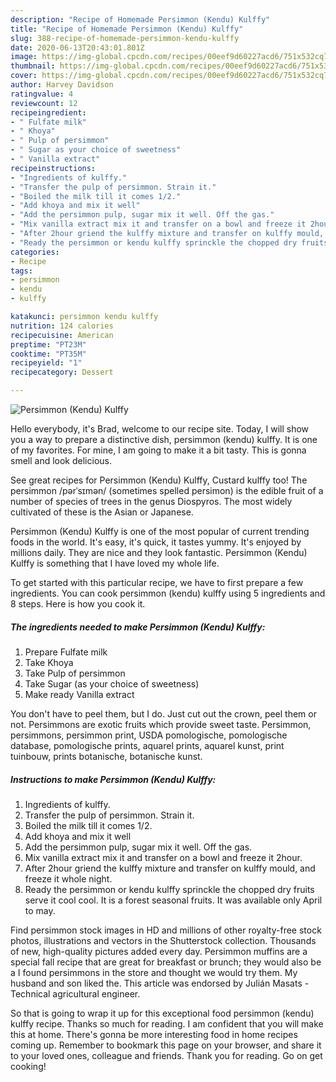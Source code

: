 ```yaml
---
description: "Recipe of Homemade Persimmon (Kendu) Kulffy"
title: "Recipe of Homemade Persimmon (Kendu) Kulffy"
slug: 388-recipe-of-homemade-persimmon-kendu-kulffy
date: 2020-06-13T20:43:01.801Z
image: https://img-global.cpcdn.com/recipes/00eef9d60227acd6/751x532cq70/persimmon-kendu-kulffy-recipe-main-photo.jpg
thumbnail: https://img-global.cpcdn.com/recipes/00eef9d60227acd6/751x532cq70/persimmon-kendu-kulffy-recipe-main-photo.jpg
cover: https://img-global.cpcdn.com/recipes/00eef9d60227acd6/751x532cq70/persimmon-kendu-kulffy-recipe-main-photo.jpg
author: Harvey Davidson
ratingvalue: 4
reviewcount: 12
recipeingredient:
- " Fulfate milk"
- " Khoya"
- " Pulp of persimmon"
- " Sugar as your choice of sweetness"
- " Vanilla extract"
recipeinstructions:
- "Ingredients of kulffy."
- "Transfer the pulp of persimmon. Strain it."
- "Boiled the milk till it comes 1/2."
- "Add khoya and mix it well"
- "Add the persimmon pulp, sugar mix it well. Off the gas."
- "Mix vanilla extract mix it and transfer on a bowl and freeze it 2hour."
- "After 2hour griend the kulffy mixture and transfer on kulffy mould, and freeze it whole night."
- "Ready the persimmon or kendu kulffy sprinckle the chopped dry fruits serve it cool cool. It is a forest seasonal fruits. It was available only April to may."
categories:
- Recipe
tags:
- persimmon
- kendu
- kulffy

katakunci: persimmon kendu kulffy 
nutrition: 124 calories
recipecuisine: American
preptime: "PT23M"
cooktime: "PT35M"
recipeyield: "1"
recipecategory: Dessert

---
```



![Persimmon (Kendu) Kulffy](https://img-global.cpcdn.com/recipes/00eef9d60227acd6/751x532cq70/persimmon-kendu-kulffy-recipe-main-photo.jpg)

Hello everybody, it's Brad, welcome to our recipe site. Today, I will show you a way to prepare a distinctive dish, persimmon (kendu) kulffy. It is one of my favorites. For mine, I am going to make it a bit tasty. This is gonna smell and look delicious.

See great recipes for Persimmon (Kendu) Kulffy, Custard kulffy too! The persimmon /pərˈsɪmən/ (sometimes spelled persimon) is the edible fruit of a number of species of trees in the genus Diospyros. The most widely cultivated of these is the Asian or Japanese.

Persimmon (Kendu) Kulffy is one of the most popular of current trending foods in the world. It's easy, it's quick, it tastes yummy. It's enjoyed by millions daily. They are nice and they look fantastic. Persimmon (Kendu) Kulffy is something that I have loved my whole life.


To get started with this particular recipe, we have to first prepare a few ingredients. You can cook persimmon (kendu) kulffy using 5 ingredients and 8 steps. Here is how you cook it.

<!--inarticleads1-->

##### The ingredients needed to make Persimmon (Kendu) Kulffy:

1. Prepare  Fulfate milk
1. Take  Khoya
1. Take  Pulp of persimmon
1. Take  Sugar (as your choice of sweetness)
1. Make ready  Vanilla extract


You don&#39;t have to peel them, but I do. Just cut out the crown, peel them or not. Persimmons are exotic fruits which provide sweet taste. Persimmon, persimmons, persimmon print, USDA pomologische, pomologische database, pomologische prints, aquarel prints, aquarel kunst, print tuinbouw, prints botanische, botanische kunst. 

<!--inarticleads2-->

##### Instructions to make Persimmon (Kendu) Kulffy:

1. Ingredients of kulffy.
1. Transfer the pulp of persimmon. Strain it.
1. Boiled the milk till it comes 1/2.
1. Add khoya and mix it well
1. Add the persimmon pulp, sugar mix it well. Off the gas.
1. Mix vanilla extract mix it and transfer on a bowl and freeze it 2hour.
1. After 2hour griend the kulffy mixture and transfer on kulffy mould, and freeze it whole night.
1. Ready the persimmon or kendu kulffy sprinckle the chopped dry fruits serve it cool cool. It is a forest seasonal fruits. It was available only April to may.


Find persimmon stock images in HD and millions of other royalty-free stock photos, illustrations and vectors in the Shutterstock collection. Thousands of new, high-quality pictures added every day. Persimmon muffins are a special fall recipe that are great for breakfast or brunch; they would also be a I found persimmons in the store and thought we would try them. My husband and son liked the. This article was endorsed by Julián Masats - Technical agricultural engineer. 

So that is going to wrap it up for this exceptional food persimmon (kendu) kulffy recipe. Thanks so much for reading. I am confident that you will make this at home. There's gonna be more interesting food in home recipes coming up. Remember to bookmark this page on your browser, and share it to your loved ones, colleague and friends. Thank you for reading. Go on get cooking!
